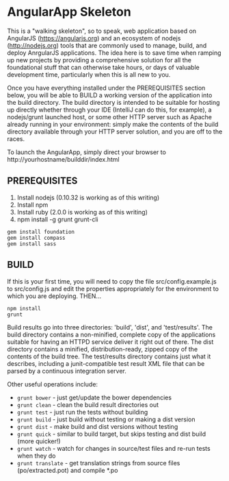 # AngularApp Skeleton

This is a "walking skeleton", so to speak, web application based on AngularJS
(https://angularjs.org) and an ecosystem of nodejs (http://nodejs.org) tools that are commonly
used to manage, build, and deploy AnrgularJS applications. The idea here is to save time when
ramping up new projects by providing a comprehensive solution for all the foundational stuff
that can otherwise take hours, or days of valuable development time, particularly when this is
all new to you.

Once you have everything installed under the PREREQUISITES section below, you will be able to
BUILD a working version of the application into the build directory. The build directory is
intended to be suitable for hosting up directly whether through your IDE (IntelliJ can do this,
for example), a nodejs/grunt launched host, or some other HTTP server such as Apache already
running in your environment: simply make the contents of the build directory available through
your HTTP server solution, and you are off to the races.

To launch the AngularApp, simply direct your browser to http://yourhostname/builddir/index.html

## PREREQUISITES

1) Install nodejs (0.10.32 is working as of this writing)
2) Install npm
3) Install ruby (2.0.0 is working as of this writing)
4) npm install -g grunt grunt-cli

```
gem install foundation
gem install compass
gem install sass
```

## BUILD

If this is your first time, you will need to copy the file src/config.example.js to src/config.js
and edit the properties appropriately for the environment to which you are deploying. THEN... 

```
npm install
grunt
```

Build results go into three directories: 'build', 'dist', and 'test/results'. The build directory
contains a non-minified, complete copy of the applications suitable for having an HTTPD service
deliver it right out of there. The dist directory contains a minified, distribution-ready, zipped
copy of the contents of the build tree. The test/results directory contains just what it describes,
including a junit-compatible test result XML file that can be parsed by a continuous integration
server.

Other useful operations include:
  * `grunt bower` - just get/update the bower dependencies
  * `grunt clean` - clean the build result directories out
  * `grunt test` - just run the tests without building
  * `grunt build` - just build without testing or making a dist version
  * `grunt dist` - make build and dist versions without testing
  * `grunt quick` - similar to build target, but skips testing and dist build (more quicker!)
  * `grunt watch` - watch for changes in source/test files and re-run tests when they do
  * `grunt translate` - get translation strings from source files (po/extracted.pot) and compile *.po

